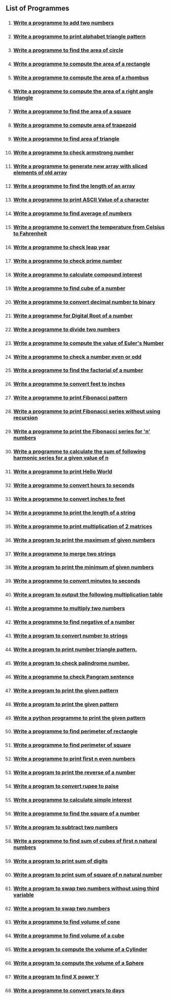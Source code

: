 ## List of Programmes

1. ### [Write a programme to add two numbers](./add-two-numbers/)
2. ### [Write a programme to print alphabet triangle pattern](./alphabet-triangle-pattern/)
3. ### [Write a programme to find the area of circle](./area-of-circle/)
4. ### [Write a programme to compute the area of a rectangle](./area-of-rectangle/)
5. ### [Write a programme to compute the area of a rhombus](./area-of-rhombus/)
6. ### [Write a programme to compute the area of a right angle triangle](./area-of-right-angle-triangle/)
7. ### [Write a programme to find the area of a square](./area-of-square/)
8. ### [Write a programme to compute area of trapezoid](./area-of-trapezoid/)
9. ### [Write a programme to find area of triangle](./area-of-triangle/)
10. ### [Write a programme to check armstrong number](./armstrong-number/)
11. ### [Write a programme to generate new array with sliced elements of old array](./array-elements-slice/)
12. ### [Write a programme to find the length of an array](./array-size/)
13. ### [Write a programme to print ASCII Value of a character](./ascii-value/)
14. ### [Write a programme to find average of numbers](./average-of-numbers/)
15. ### [Write a programme to convert the temperature from Celsius to Fahrenheit](./celsius-to-fahrenheit/)
16. ### [Write a programme to check leap year](./check-leap-year/)
17. ### [Write a programme to check prime number](./check-prime-number/)
18. ### [Write a programme to calculate compound interest](./compound-interest-calculator/)
19. ### [Write a programme to find cube of a number](./cube-of-number/)
20. ### [Write a programme to convert decimal number to binary](./decimal-to-binary/)
21. ### [Write a programme for Digital Root of a number](./digital-root/)
22. ### [Write a programme to divide two numbers](./divide-two-numbers/)
23. ### [Write a programme to compute the value of Euler's Number](./euler-number/)
24. ### [Write a programme to check a number even or odd](./even-or-odd-number/)
25. ### [Write a programme to find the factorial of a number](./factorial/)
26. ### [Write a programme to convert feet to inches](./feet-to-inches/)
27. ### [Write a programme to print Fibonacci pattern](./fibonacci-pattern/)
28. ### [Write a programme to print Fibonacci series without using recursion](./fibonaci-series-without-using-recursion/)
29. ### [Write a programme to print the Fibonacci series for 'n' numbers](./fibonnaci-series-using-recursion/)
30. ### [Write a programme to calculate the sum of following harmonic series for a given value of n](./harmonic-series/)
31. ### [Write a programme to print Hello World](./hello-world/)
32. ### [Write a programme to convert hours to seconds](./hours-to-seconds/)
33. ### [Write a programme to convert inches to feet](./inches-to-feet/)
34. ### [Write a programme to print the length of a string](./length-of-string/)
35. ### [Write a programme to print multiplication of 2 matrices](./matrix-multiplication/)
36. ### [Write a program to print the maximum of given numbers](./maximum-of-numbers/)
37. ### [Write a programme to merge two strings](./merge-two-strings/)
38. ### [Write a program to print the minimum of given numbers](./minimum-of-numbers/)
39. ### [Write a programme to convert minutes to seconds](./minutes-to-seconds/)
40. ### [Write a program to output the following multiplication table](./multiplication-table/)
41. ### [Write a programme to multiply two numbers](./multiply-two-numbers/)
42. ### [Write a programme to find negative of a number](./negative-of-a-number/)
43. ### [Write a program to convert number to strings](./number-to-string/)
44. ### [Write a program to print number triangle pattern.](./number-triangle-pattern/)
45. ### [Write a program to check palindrome number.](./palindrome-number/)
46. ### [Write a programme to check Pangram sentence](./pangram-checker/)
47. ### [Write a program to print the given pattern](./pattern-1/)
48. ### [Write a program to print the given pattern](./pattern-2/)
49. ### [Write a python programme to print the given pattern](./pattern-3/)
50. ### [Write a programme to find perimeter of rectangle](./perimeter-of-rectangle/)
51. ### [Write a programme to find perimeter of square](./perimeter-of-square/)
52. ### [Write a programme to print first n even numbers](./print-even-numbers/)
53. ### [Write a program to print the reverse of a number](./reverse-of-a-number/)
54. ### [Write a program to convert rupee to paise](./rupee-to-paise/)
55. ### [Write a programme to calculate simple interest](./simple-interest-calculator/)
56. ### [Write a programme to find the square of a number](./square-of-number/)
57. ### [Write a program to subtract two numbers](./subtract-two-numbers/)
58. ### [Write a programme to find sum of cubes of first n natural numbers](./sum-of-cubes/)
59. ### [Write a program to print sum of digits](./sum-of-digits/)
60. ### [Write a program to print sum of square of n natural number](./sum-of-square/)
61. ### [Write a program to swap two numbers without using third variable](./swap-two-numbers-without-using-third-variable/)
62. ### [Write a program to swap two numbers](./swap-two-numbers/)
63. ### [Write a programme to find volume of cone](./volume-of-cone/)
64. ### [Write a programme to find volume of a cube](./volume-of-cube/)
65. ### [Write a program to compute the volume of a Cylinder](./volume-of-cylinder/)
66. ### [Write a program to compute the volume of a Sphere](./volume-of-sphere/)
67. ### [Write a program to find X power Y](./x-power-y/)
68. ### [Write a programme to convert years to days](./years-to-days/)
